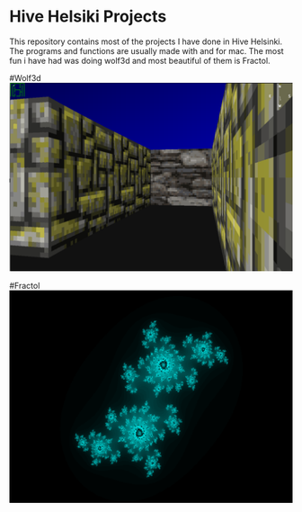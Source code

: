 # Hive Helsiki Projects

This repository contains most of the projects I have done in Hive Helsinki.
The programs and functions are usually made with and for mac.
The most fun i have had was doing wolf3d and most beautiful of them is Fractol.

#Wolf3d
<img src="/Images/Wolf3d.png">

#Fractol
<img src="/Images/Fractol.png">


